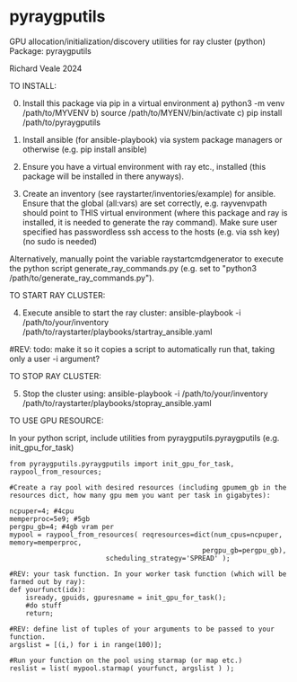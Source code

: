 # pyraygputils
GPU allocation/initialization/discovery utilities for ray cluster (python)
Package: pyraygputils

Richard Veale 2024

TO INSTALL:

0) Install this package via pip in a virtual environment
   a) python3 -m venv /path/to/MYVENV
   b) source /path/to/MYENV/bin/activate
   c) pip install /path/to/pyraygputils

1) Install ansible (for ansible-playbook) via system package managers or
otherwise (e.g. pip install ansible)

2) Ensure you have a virtual environment with ray etc., installed
(this package will be installed in there anyways).

3) Create an inventory (see raystarter/inventories/example) for
ansible. Ensure that the global (all:vars) are set correctly,
e.g. rayvenvpath should point to THIS virtual environment (where this
package and ray is installed, it is needed to generate the ray
command). Make sure user specified has passwordless ssh access to the
hosts (e.g. via ssh key) (no sudo is needed)

Alternatively, manually point the variable raystartcmdgenerator to
execute the python script generate_ray_commands.py (e.g. set to
"python3 /path/to/generate_ray_commands.py").

TO START RAY CLUSTER:

4) Execute ansible to start the ray cluster:
ansible-playbook -i /path/to/your/inventory /path/to/raystarter/playbooks/startray_ansible.yaml

#REV: todo: make it so it copies a script to automatically run that, taking only a user -i argument?


TO STOP RAY CLUSTER:

5) Stop the cluster using:
ansible-playbook -i /path/to/your/inventory /path/to/raystarter/playbooks/stopray_ansible.yaml



TO USE GPU RESOURCE:

In your python script, include utilities from pyraygputils.pyraygputils (e.g. init_gpu_for_task)

```
from pyraygputils.pyraygputils import init_gpu_for_task, raypool_from_resources;

#Create a ray pool with desired resources (including gpumem_gb in the resources dict, how many gpu mem you want per task in gigabytes):

ncpuper=4; #4cpu
memperproc=5e9; #5gb
pergpu_gb=4; #4gb vram per
mypool = raypool_from_resources( reqresources=dict(num_cpus=ncpuper, memory=memperproc,
                                                pergpu_gb=pergpu_gb),
						scheduling_strategy='SPREAD' );

#REV: your task function. In your worker task function (which will be farmed out by ray):
def yourfunct(idx):
    isready, gpuids, gpuresname = init_gpu_for_task();
    #do stuff
    return;

#REV: define list of tuples of your arguments to be passed to your function.
argslist = [(i,) for i in range(100)];

#Run your function on the pool using starmap (or map etc.)
reslist = list( mypool.starmap( yourfunct, argslist ) );

```